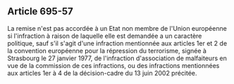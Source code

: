 Article 695-57
----
La remise n'est pas accordée à un Etat non membre de l'Union européenne si
l'infraction à raison de laquelle elle est demandée a un caractère politique,
sauf s'il s'agit d'une infraction mentionnée aux articles 1er et 2 de la
convention européenne pour la répression du terrorisme, signée à Strasbourg le
27 janvier 1977, de l'infraction d'association de malfaiteurs en vue de la
commission de ces infractions, ou des infractions mentionnées aux articles 1er à
4 de la décision-cadre du 13 juin 2002 précitée.
